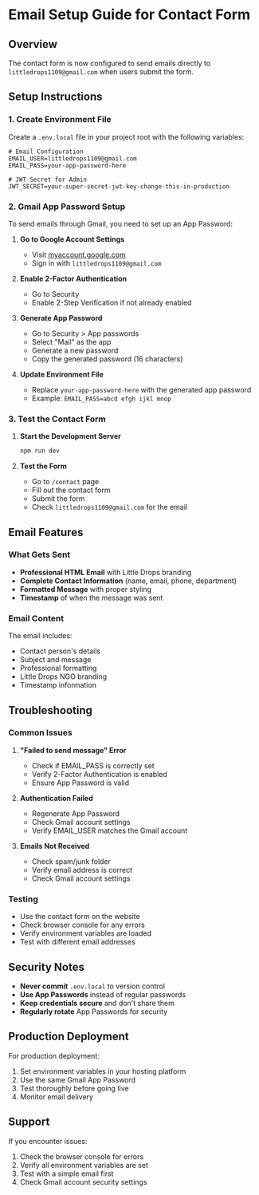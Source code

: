 # Email Setup Guide for Contact Form

## Overview
The contact form is now configured to send emails directly to `littledrops1109@gmail.com` when users submit the form.

## Setup Instructions

### 1. Create Environment File
Create a `.env.local` file in your project root with the following variables:

```env
# Email Configuration
EMAIL_USER=littledrops1109@gmail.com
EMAIL_PASS=your-app-password-here

# JWT Secret for Admin
JWT_SECRET=your-super-secret-jwt-key-change-this-in-production
```

### 2. Gmail App Password Setup

To send emails through Gmail, you need to set up an App Password:

1. **Go to Google Account Settings**
   - Visit [myaccount.google.com](https://myaccount.google.com)
   - Sign in with `littledrops1109@gmail.com`

2. **Enable 2-Factor Authentication**
   - Go to Security
   - Enable 2-Step Verification if not already enabled

3. **Generate App Password**
   - Go to Security > App passwords
   - Select "Mail" as the app
   - Generate a new password
   - Copy the generated password (16 characters)

4. **Update Environment File**
   - Replace `your-app-password-here` with the generated app password
   - Example: `EMAIL_PASS=abcd efgh ijkl mnop`

### 3. Test the Contact Form

1. **Start the Development Server**
   ```bash
   npm run dev
   ```

2. **Test the Form**
   - Go to `/contact` page
   - Fill out the contact form
   - Submit the form
   - Check `littledrops1109@gmail.com` for the email

## Email Features

### What Gets Sent
- **Professional HTML Email** with Little Drops branding
- **Complete Contact Information** (name, email, phone, department)
- **Formatted Message** with proper styling
- **Timestamp** of when the message was sent

### Email Content
The email includes:
- Contact person's details
- Subject and message
- Professional formatting
- Little Drops NGO branding
- Timestamp information

## Troubleshooting

### Common Issues

1. **"Failed to send message" Error**
   - Check if EMAIL_PASS is correctly set
   - Verify 2-Factor Authentication is enabled
   - Ensure App Password is valid

2. **Authentication Failed**
   - Regenerate App Password
   - Check Gmail account settings
   - Verify EMAIL_USER matches the Gmail account

3. **Emails Not Received**
   - Check spam/junk folder
   - Verify email address is correct
   - Check Gmail account settings

### Testing
- Use the contact form on the website
- Check browser console for any errors
- Verify environment variables are loaded
- Test with different email addresses

## Security Notes

- **Never commit** `.env.local` to version control
- **Use App Passwords** instead of regular passwords
- **Keep credentials secure** and don't share them
- **Regularly rotate** App Passwords for security

## Production Deployment

For production deployment:
1. Set environment variables in your hosting platform
2. Use the same Gmail App Password
3. Test thoroughly before going live
4. Monitor email delivery

## Support

If you encounter issues:
1. Check the browser console for errors
2. Verify all environment variables are set
3. Test with a simple email first
4. Check Gmail account security settings
